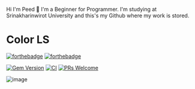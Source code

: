 Hi I'm Peed 👋
  I'm a Beginner for Programmer. I'm studying at Srinakharinwirot University and this's my Github where my work is stored.

# Color LS

[![forthebadge](http://forthebadge.com/images/badges/Hi-I'm-Peed.svg)](http://forthebadge.com)
[![forthebadge](http://forthebadge.com/images/badges/Welcom-to-my-github.svg)](http://forthebadge.com)

[![Gem Version](https://badge.fury.io/rb/colorls.svg)](https://badge.fury.io/rb/colorls)
[![CI](https://github.com/athityakumar/colorls/actions/workflows/ruby.yml/badge.svg)](https://github.com/athityakumar/colorls/actions/workflows/ruby.yml)
[![PRs Welcome](https://img.shields.io/badge/PRs-welcome-brightgreen.svg?style=shields)](http://makeapullrequest.com)


 ![image](https://user-images.githubusercontent.com/17109060/32149040-04f3125c-bd25-11e7-8003-66fd29bc18d4.png)



